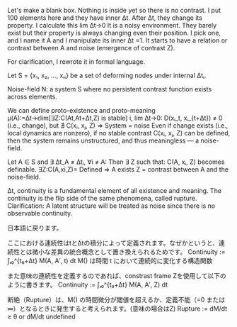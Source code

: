 Let's make a blank box. Nothing is inside yet so there is no contrast. I put 100 elements here and they have inner Δt. After Δt, they change its property. I calculate this lim Δt→0 It is a noisy environment. They barely exist but their property is always changing even their position. I pick one, and I name it A and I manipulate its inner Δt =1. It starts to have a relation or contrast between A and noise (emergence of contrast Z).

For clarification, I rewrote it in formal language.

Let S = {x₁, x₂, ..., xₙ} be a set of deforming nodes under internal Δtᵢ.

Noise-field N: a system S where no persistent contrast function exists across elements.

We can define proto-existence and proto-meaning
μ(A):=Δt→ϵlim[∃Z:C(At,At+Δt,Z) is stable]
i, lim Δt→0: D(xᵢ_t, xᵢ_{t+Δt}) ≠ 0 (i.e., change), but ∄ C(xᵢ, xⱼ, Z) ⇒ System = noise
Even if change exists (i.e., local dynamics are nonzero), if no stable contrast C(xᵢ, xⱼ, Z) can be defined, then the system remains unstructured, and thus meaningless — a noise-field.

Let A ∈ S and ∃ Δt_A ≠ Δtᵢ, ∀i ≠ A: Then ∃ Z such that: C(A, xᵢ, Z) becomes definable.
∃Z:C(A,xi,Z)= Defined ⇒ A exists
Z = contrast between A and the noise-field.

Δt, continuity is a fundamental element of all existence and meaning. The continuity is the flip side of the same phenomena, called rupture. Clarification: A latent structure will be treated as noise since there is no observable continuity.

日本語に戻ります。

ここにおける連続性はtとΔtの積分によって定義されます。なぜかというと、連続性とは微小な差異の統合概念として置き換えられるためです。
Continuity := ∫ₜ₀^{t₀+Δt} M(A, A′, t) dt
M() は時間 t において連続的に変化する構造関数

また意味の連続性を定義するのであれば、constrast frame Zを使用して以下のように書きます。
Continuity := ∫ₜ₀^{t₀+Δt} M(A, A′, Z) dt

断絶（Rupture）は、M() の時間微分が閾値を超えるか、定義不能（=0 または ∞）となるときに発生すると考えられます。(意味の場合はZ)
Rupture := dM/dt ≥ θ or dM/dt undefined
